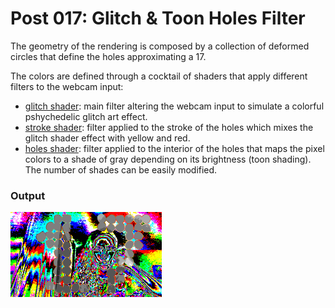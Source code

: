 # Post 017: Glitch & Toon Holes Filter

The geometry of the rendering is composed by a collection of deformed circles that define the holes approximating a 17.

The colors are defined through a cocktail of shaders that apply different filters to the webcam input:
- [glitch shader](./bin/data/shaders/glitch.frag): main filter altering the webcam input to simulate a colorful pshychedelic glitch art effect.
- [stroke shader](./bin/data/shaders/stroke.frag): filter applied to the stroke of the holes which mixes the glitch shader effect with yellow and red.
- [holes shader](./bin/data/shaders/holes.frag): filter applied to the interior of the holes that maps the pixel colors to a shade of gray depending on its brightness (toon shading). The number of shades can be easily modified.

### Output
<img src="doc/output.png" width="48%">
